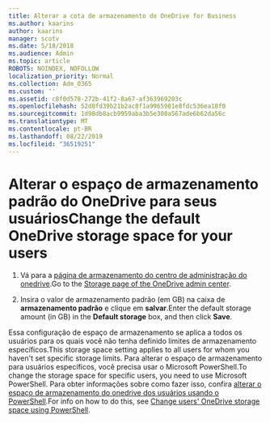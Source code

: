 ```yaml
---
title: Alterar a cota de armazenamento do OneDrive for Business
ms.author: kaarins
author: kaarins
manager: scotv
ms.date: 5/18/2018
ms.audience: Admin
ms.topic: article
ROBOTS: NOINDEX, NOFOLLOW
localization_priority: Normal
ms.collection: Adm_O365
ms.custom: ''
ms.assetid: c8f0d578-272b-41f2-8a67-af363969203c
ms.openlocfilehash: 52d8fd39b21b2ac8f1a9965981e8fdc536ea18f0
ms.sourcegitcommit: 1d98db8acb9959aba3b5e308a567ade6b62da56c
ms.translationtype: MT
ms.contentlocale: pt-BR
ms.lasthandoff: 08/22/2019
ms.locfileid: "36519251"
---
```

# <a name="change-the-default-onedrive-storage-space-for-your-users"></a><span data-ttu-id="0ba37-102">Alterar o espaço de armazenamento padrão do OneDrive para seus usuários</span><span class="sxs-lookup"><span data-stu-id="0ba37-102">Change the default OneDrive storage space for your users</span></span>

1. <span data-ttu-id="0ba37-103">Vá para a [página de armazenamento do centro de administração do onedrive](https://admin.onedrive.com/?v=StorageSettings).</span><span class="sxs-lookup"><span data-stu-id="0ba37-103">Go to the [Storage page of the OneDrive admin center](https://admin.onedrive.com/?v=StorageSettings).</span></span>
    
2. <span data-ttu-id="0ba37-104">Insira o valor de armazenamento padrão (em GB) na caixa de **armazenamento padrão** e clique em **salvar**.</span><span class="sxs-lookup"><span data-stu-id="0ba37-104">Enter the default storage amount (in GB) in the **Default storage** box, and then click **Save**.</span></span>
    
<span data-ttu-id="0ba37-105">Essa configuração de espaço de armazenamento se aplica a todos os usuários para os quais você não tenha definido limites de armazenamento específicos.</span><span class="sxs-lookup"><span data-stu-id="0ba37-105">This storage space setting applies to all users for whom you haven't set specific storage limits.</span></span> <span data-ttu-id="0ba37-106">Para alterar o espaço de armazenamento para usuários específicos, você precisa usar o Microsoft PowerShell.</span><span class="sxs-lookup"><span data-stu-id="0ba37-106">To change the storage space for specific users, you need to use Microsoft PowerShell.</span></span> <span data-ttu-id="0ba37-107">Para obter informações sobre como fazer isso, confira [alterar o espaço de armazenamento do onedrive dos usuários usando o PowerShell](https://go.microsoft.com/fwlink/?linkid=866402).</span><span class="sxs-lookup"><span data-stu-id="0ba37-107">For info on how to do this, see [Change users' OneDrive storage space using PowerShell](https://go.microsoft.com/fwlink/?linkid=866402).</span></span>
  

